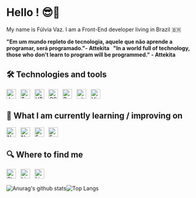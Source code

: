 
# Hello ! 😎🖖

  

My name is Fúlvia Vaz. I am a  Front-End developer living in Brazil 🇧🇷

 **"Em um mundo repleto de tecnologia, aquele que não aprende a programar, será programado."- Attekita
 &nbsp;
 "In a world full of technology, those who don't learn to program will be programmed." - Attekita**


## 🛠 Technologies and tools



[<img src="https://img.shields.io/badge/JavaScript-282C34?logo=javascript&logoColor=F7DF1E" alt="JavaScript logo" title="JavaScript" height="25" />][tech_tools_anchor]
&nbsp;
[<img src="https://img.shields.io/badge/TypeScript-282C34?logo=typescript&logoColor=3178C6" alt="TypeScript logo" title="TypeScript" height="25" />][tech_tools_anchor]
&nbsp;
[<img src="https://img.shields.io/badge/HTML5-282C34?logo=html5&logoColor=E34F26" alt="HTML5 logo" title="HTML5" height="25" />][tech_tools_anchor]
&nbsp;
[<img src="https://img.shields.io/badge/CSS3-282C34?logo=css3&logoColor=1572B6" alt="CSS3 logo" title="CSS3" height="25" />][tech_tools_anchor]
&nbsp;
[<img src="https://img.shields.io/badge/React-282C34?logo=react&logoColor=61DAFB" alt="React logo" title="React.js / React Native" height="25" />][tech_tools_anchor]
&nbsp;
[<img src="https://img.shields.io/badge/git-282C34?logo=git&logoColor=F05032" alt="git logo" title="git" height="25" />][tech_tools_anchor]
&nbsp;
[<img src="https://img.shields.io/badge/VS%20Code-282C34?logo=visual-studio-code&logoColor=007ACC" alt="Visual Studio Code logo" title="Visual Studio Code" height="25" />][tech_tools_anchor]
 

<a name="learning-next"></a>

  

## 📖 What I am currently learning / improving on

  

[<img src="https://img.shields.io/badge/Node.js-282C34?logo=node.js&logoColor=339933" alt="Node.js logo" title="Node.js" height="25" />][learning_now_anchor]
&nbsp;
[<img src="https://img.shields.io/badge/Next.js-282C34?logo=next.js&logoColor=FFFFFF" alt="Next.js logo" title="Next.js" height="25" />][learning_now_anchor]
&nbsp;
[<img src="https://img.shields.io/badge/Express-282C34?logo=express&logoColor=FFFFFF" alt="Express.js logo" title="Express.js" height="25" />][learning_now_anchor]
&nbsp;
[<img src="https://img.shields.io/badge/SQL-282C34?logo=mysql&logoColor=FFFFFF" alt="Express.js logo" title="Express.js" height="25" />][learning_now_anchor]

  


## 🔍 Where to find me

  

[<img src="https://img.shields.io/badge/Facebook-282C34?logo=facebook&logoColor=0273E3" alt="Stack Overflow logo" title="Stack Overflow" height="25" />](https://www.facebook.com/fulviavaz)
&nbsp;
[<img src="https://img.shields.io/badge/LinkedIn-282C34?logo=linkedin&logoColor=0273E3" alt="LinkedIn logo" title="LinkedIn" height="25" />](https://www.linkedin.com/in/fulviavaz/)
&nbsp;
[<img src="https://img.shields.io/badge/Instagram-282C34?logo=instagram&logoColor=E649B4" alt="LinkedIn logo" title="LinkedIn" height="25" />](https://www.instagram.com/fulviavaz/)

  ![Anurag's github stats](https://github-readme-stats.vercel.app/api?username=fulviavaz&count_private=true&theme=omni)![Top Langs](https://github-readme-stats.vercel.app/api/top-langs/?username=fulviavaz&layout=compact&theme=omni)

[tech_tools_anchor]: #bonjour--

[learning_now_anchor]: #learning-now

[learning_next_anchor]: #learning-next
